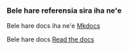 ### Bele hare referensia sira iha ne'e

Bele hare docs iha ne'e [Mkdocs](https://www.mkdocs.org/)

Bele hare docs [Read the docs](https://docs.readthedocs.io/en/stable/intro/getting-started-with-mkdocs.html)
